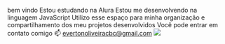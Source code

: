bem vindo
Estou estudando na Alura
Estou me desenvolvendo na linguagem JavaScript
Utilizo esse espaço para minha organização e compartilhamento dos meu projetos desenvolvidos
Você pode entrar em contato comigo 📫
evertonoliveiracbc@gmail.com
![](htt://media1.tenor.com/m/Z13HkN6etRQAAAAd/tttt-brad-pitt.gif)
